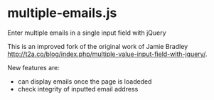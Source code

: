 multiple-emails.js
==================

Enter multiple emails in a single input field with jQuery

This is an improved fork of the original work of Jamie Bradley http://t2a.co/blog/index.php/multiple-value-input-field-with-jquery/.

New features are:
- can display emails once the page is loadeded
- check integrity of inputted email address


